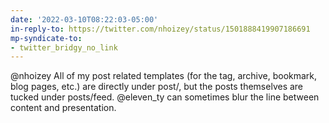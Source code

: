 ```yaml
---
date: '2022-03-10T08:22:03-05:00'
in-reply-to: https://twitter.com/nhoizey/status/1501888419907186691
mp-syndicate-to:
- twitter_bridgy_no_link
---
```


@nhoizey All of my post related templates (for the tag, archive, bookmark, blog pages, etc.) are directly under post/, but the posts themselves are tucked under posts/feed. @eleven_ty can sometimes blur the line between content and presentation.